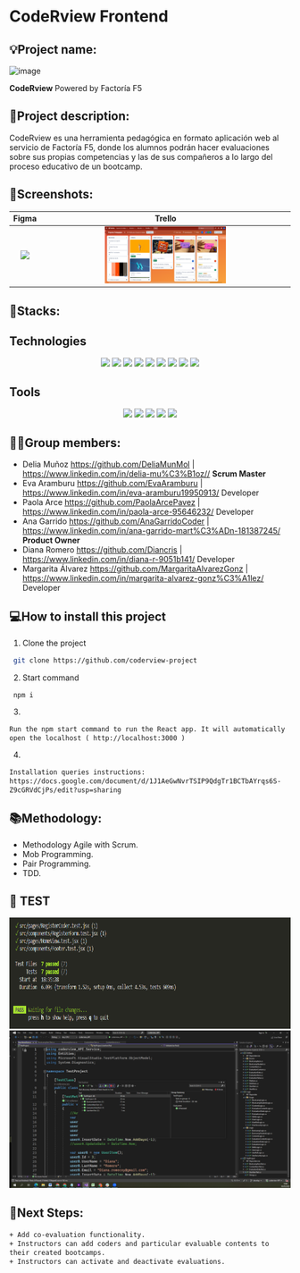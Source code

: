 # CodeRview Frontend
## 💡Project name: 
![image](https://github.com/coderview-project/coderview-front/blob/feature/registerView/src/assets/coderview_logo.png)

**CodeRview**
Powered by Factoría F5

## 📝Project description:

CodeRview es una herramienta pedagógica en formato aplicación web al servicio de Factoría F5, donde los alumnos podrán hacer evaluaciones sobre sus propias 
competencias y las de sus compañeros a lo largo del proceso educativo de un bootcamp.


## 📸Screenshots:

| Figma | Trello |
| :---: | :---: | 
|<img src="https://github.com/coderview-project/coderview-front/blob/feature/tests/src/assets/mockupfigma.png" width="50%"> |<img src="https://github.com/coderview-project/coderview-front/blob/develop/src/assets/trello.png" width="50%"> | <img src="https://user-images.githubusercontent.com/116561400/221018441-6e3194d5-8f75-4d61-a5a8-5e6c5e992391.png" width="50%"> |

		

## 🔧Stacks:

## Technologies

 <p align="center">
 <img src= "https://img.shields.io/badge/html5-%23E34F26.svg?style=for-the-badge&logo=html5&logoColor=white"></img>
 <img src= "https://img.shields.io/badge/css3-%231572B6.svg?style=for-the-badge&logo=css3&logoColor=white"></img>
 <img src= "https://img.shields.io/badge/c%23-%23239120.svg?style=for-the-badge&logo=c-sharp&logoColor=white"></img>
 <img src= "https://img.shields.io/badge/javascript-%23323330.svg?style=for-the-badge&logo=javascript&logoColor=%23F7DF1E"></img>
 <img src= "https://img.shields.io/badge/react-%2320232a.svg?style=for-the-badge&logo=react&logoColor=%2361DAFB"></img>
 <img src= "https://img.shields.io/badge/vite-%23646CFF.svg?style=for-the-badge&logo=vite&logoColor=white"></img>
 <img src= "https://img.shields.io/badge/NPM-%23CB3837.svg?style=for-the-badge&logo=npm&logoColor=white"></img>
 <img src= "https://img.shields.io/badge/Tailwind_CSS-38B2AC?style=for-the-badge&logo=tailwind-css&logoColor=white"></img> 
 <img src= "https://img.shields.io/badge/node.js-6DA55F?style=for-the-badge&logo=node.js&logoColor=white"></img> </p>
 
 
 ## Tools

 <p align="center"><a herf="https://www.figma.com/file/j3PmBXAYaB5q9chh5o23tw/Quotes?node-id=0%3A1&t=wIPAO9j1BXSjwg2G-0"><img src= "https://img.shields.io/badge/figma-%23F24E1E.svg?style=for-the-badge&logo=figma&logoColor=white"> <img src= "https://img.shields.io/badge/Visual%20Studio%20Code-0078d7.svg?style=for-the-badge&logo=visual-studio-code&logoColor=white"></img> <img src= "https://img.shields.io/badge/Visual%20Studio-5C2D91.svg?style=for-the-badge&logo=visual-studio&logoColor=white"></img></a>
 <a href=""><img src= "https://img.shields.io/badge/Github-%2300C4CC.svg?style=for-the-badge&logo=Canva&logoColor=white"></a>
 <a herf="https://trello.com/b/MEFwJ2xu/frases"><img src= "https://img.shields.io/badge/Trello-%23026AA7.svg?style=for-the-badge&logo=Trello&logoColor=white"></img>

## 👩‍💻Group members:

+ Delia Muñoz  https://github.com/DeliaMunMol               |    https://www.linkedin.com/in/delia-mu%C3%B1oz//  **Scrum Master**
+ Eva Aramburu https://github.com/EvaAramburu               |    https://www.linkedin.com/in/eva-aramburu19950913/ Developer
+ Paola Arce https://github.com/PaolaArcePavez              |    https://www.linkedin.com/in/paola-arce-95646232/  Developer
+ Ana Garrido https://github.com/AnaGarridoCoder            |    https://www.linkedin.com/in/ana-garrido-mart%C3%ADn-181387245/  **Product Owner**
+ Diana Romero https://github.com/Diancris                  |    https://www.linkedin.com/in/diana-r-9051b141/ Developer
+ Margarita Álvarez https://github.com/MargaritaAlvarezGonz |    https://www.linkedin.com/in/margarita-alvarez-gonz%C3%A1lez/ Developer

## 💻How to install this project

1. Clone the project
```bash
 git clone https://github.com/coderview-project
```
2. Start command
```
 npm i
```
3. 
```
Run the npm start command to run the React app. It will automatically open the localhost ( http://localhost:3000 )
```
4. 
```
Installation queries instructions: 
https://docs.google.com/document/d/1J1AeGwNvrTSIP9QdgTr1BCTbAYrqs6S-Z9cGRVdCjPs/edit?usp=sharing
```

## 📚Methodology:
- Methodology Agile with Scrum.
- Mob Programming.
- Pair Programming.
- TDD.

## 👀 TEST
	
![image](https://github.com/coderview-project/coderview-front/blob/develop/src/assets/7tests.png)
![image](https://github.com/coderview-project/coderview-front/blob/develop/src/assets/test-back.png)


## 🧪Next Steps:

	+ Add co-evaluation functionality.
	+ Instructors can add coders and particular evaluable contents to their created bootcamps.
	+ Instructors can activate and deactivate evaluations.
